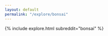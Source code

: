 ```yaml
---
layout: default
permalink: "/explore/bonsai"
---
```


<link rel="stylesheet" type="text/css" href="/static/css/explore.css">
{% include explore.html subreddit="bonsai" %}
